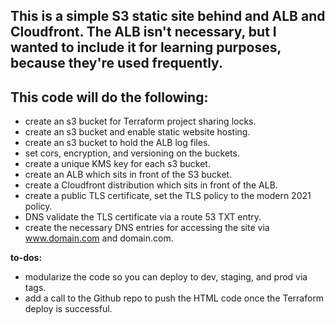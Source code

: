 ## This is a simple S3 static site behind and ALB and Cloudfront. The ALB isn't necessary, but I wanted to include it for learning purposes, because they're used frequently.

## This code will do the following:

- create an s3 bucket for Terraform project sharing locks.
- create an s3 bucket and enable static website hosting.
- create an s3 bucket to hold the ALB log files.
- set cors, encryption, and versioning on the buckets.
- create a unique KMS key for each s3 bucket.
- create an ALB which sits in front of the S3 bucket.
- create a Cloudfront distribution which sits in front of the ALB.
- create a public TLS certificate, set the TLS policy to the modern 2021 policy.
- DNS validate the TLS certificate via a route 53 TXT entry.
- create the necessary DNS entries for accessing the site via www.domain.com and domain.com.

**to-dos:**  

- modularize the code so you can deploy to dev, staging, and prod via tags.
- add a call to the Github repo to push the HTML code once the Terraform deploy is successful.